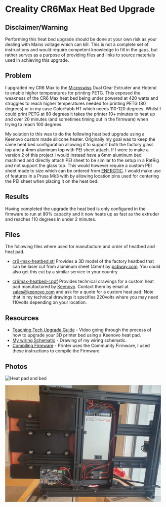 # Creality CR6Max Heat Bed Upgrade

## Disclaimer/Warning

Performing this heat bed upgrade should be done at your own risk as your dealing with Mains voltage which can kill.  This is not a complete set of instructions and would require competent knowledge to fill in the gaps, but rather serves as a purpose of providing files and links to source materials used in achieving this upgrade. 


## Problem

I upgraded my CR6 Max to the [Microswiss](https://store.micro-swiss.com/collections/cr-6-se) Dual Gear Extruder and Hotend to enable higher temperatures for printing PETG.    This exposed the weakness of the CR6 Max heat bed being under powered at 420 watts and struggles to reach higher temperatures needed for printing PETG (80 degrees) or in my case ColorFabb HT which needs 110-120 degrees.   Whilst I could print PETG at 80 degrees it takes the printer 10+ minutes to heat up and over 20 minutes (and sometimes timing out in the firmware) when trying to reach 100 degrees.

My solution to this was to do the following heat bed upgrade using a Keenovo custom made silicone heater.    Originally my goal was to keep the same heat bed configuration allowing it to support both the factory glass top and a 4mm aluminum top with PEI sheet attach.  If I were to make a version 2 of this project I would instead have a 6mm aluminum bed machined and directly attach PEI sheet to be similar to the setup in a RatRig and not support the glass top.  This would however require a custom PEI sheet made to size which can be ordered from [ENERGTIC](https://energetic3d.aliexpress.com/store/4542004?spm=a2g0o.productlist.0.0.5e684144QTHPky).  I would make use of features in a Prusa Mk3 with by allowing location pins used for centering the PEI sheet when placing it on the heat bed.



## Results

Having completed the upgrade the heat bed is only configured in the firmware to run at 80% capacity and it now heats up as fast as the extruder and reaches 110 degrees in under 2 minutes.


## Files

The following files where used for manufacture and order of heatbed and heat pad.

* [cr6-max-heatbed.stl](cr6-max-heatbed.stl) Provides a 3D model of the factory heatbed that can be laser cut from aluminum sheet (4mm) by [pcbway.com](https://www.pcbway.com/rapid-prototyping/CNC-machining/CNC-Laser-Cutting-Services.html).   You could also get this cut by a similar service in your country.

* [cr6max-heatbed-r.pdf](cr6max-heatbed-r.pdf) Provides technical drawings for a custom heat pad manufactured by [Keenovo](https://www.keenovo.com/).  Contact them by email at sales@keenovo.com and ask for a quote for a custom heat pad.   Note that in my technical drawings it specifies 220volts where you may need 110volts depending on your location.


## Resources

* [Teaching Tech Upgrade Guide](https://youtu.be/1VyFejiKkSQ) - Video going through the process of how to upgrade your 3D printer bed using a Keenovo heat pad.
* [My wiring Schematic](cr6max-heatbed-schematic.jpg) - Drawing of my wiring schematic.
* [Compiling Firmware](https://damsteen.nl/blog/2021/01/08/how-to-compile-cr6community-marlin-with-vscode-platformio) - Printer uses the Community Firmware, I used these instructions to compile the Firmware.


## Photos

![Heat pad and bed](photos/heatpad-and-bed.jpg)

![Internal Wiring](photos/internal-wiring.jpg)



